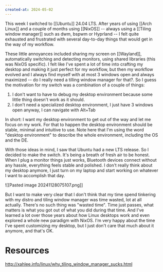 ```yaml
---
created-at: 2024-05-02
---
```


This week I switched to [[Ubuntu]] 24.04 LTS. After years of using [[Arch Linux]] and a couple of months using [[NixOS]] -- always using a [[Tiling window manager]] such as dwm, bspwm or Hyprland -- I felt quite exhausted and frustrated with several day-to-day things that would get in the way of my workflow.

These little annoyances included sharing my screen on [[Wayland]], automatically switching and detecting monitors, using shared libraries (this was NixOS specific). I felt like I've spent a lot of time into crafting my desktop and making it just perfect for my workflow, but then my workflow evolved and I always find myself with at most 3 windows open and always maximized -- do I really need a tilling window manager for that?. So I guess the motivation for my switch was a combination of a couple of things:

1.  I don't want to have to debug my desktop environment because some little thing doesn't work as it should.
2.  I don't need a specialized desktop environment, I just have 3 windows open anyway, I can navigate with Alt+Tab

In short: I want my desktop environment to get out of the way and let me focus on my work. For that to happen the desktop environment should be stable, minimal and intuitive to use. Note here that I'm using the word "desktop environment" to describe the whole environment, including the OS and the DE.

With those ideas in mind, I saw that Ubuntu had a new LTS release. So I decided to make the switch. It's being a breath of fresh air to be honest. When I plug a monitor things just works, Bluetooth devices connect without any hassle, everything feels stable and polished. I don't really think about my desktop anymore, I just turn on my laptop and start working on whatever I want to accomplish that day.

![[Pasted image 20241128075107.png]]

But I want to make very clear that I don't think that my time spend tinkering with my distro and tiling window manager was time wasted, lot at all actually. There's no such thing was "wasted time". Time just passes, what matters is what you got out of what you did during that time. And I've learned a lot over those years about how Linux desktops work and even explored a whole new paradigm with NixOS. I'm very happy about the time I've spent customizing my desktop, but I just don't care that much about it anymore, and that's OK.

# Resources

http://xahlee.info/linux/why_tiling_window_manager_sucks.html